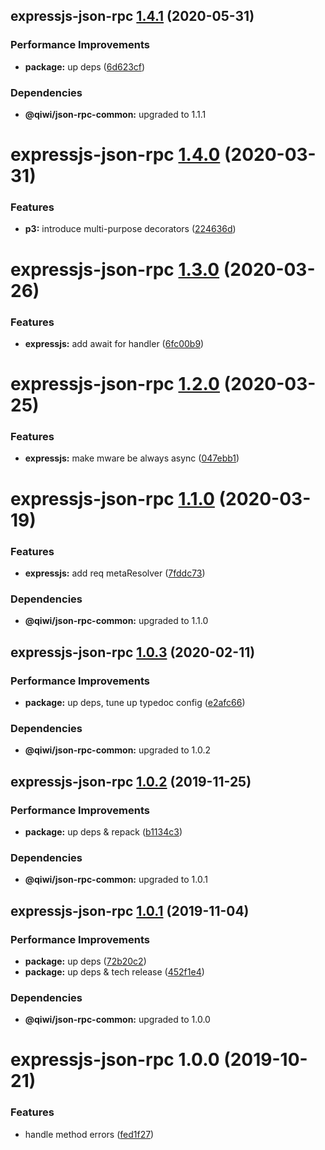 ## expressjs-json-rpc [1.4.1](https://github.com/qiwi/json-rpc/compare/expressjs-json-rpc@1.4.0...expressjs-json-rpc@1.4.1) (2020-05-31)


### Performance Improvements

* **package:** up deps ([6d623cf](https://github.com/qiwi/json-rpc/commit/6d623cf73724314557f045ad641573a6d155e2d8))





### Dependencies

* **@qiwi/json-rpc-common:** upgraded to 1.1.1

# expressjs-json-rpc [1.4.0](https://github.com/qiwi/json-rpc/compare/expressjs-json-rpc@1.3.0...expressjs-json-rpc@1.4.0) (2020-03-31)


### Features

* **p3:** introduce multi-purpose decorators ([224636d](https://github.com/qiwi/json-rpc/commit/224636d7f5bd23472d548704a99ec014b61aadd3))

# expressjs-json-rpc [1.3.0](https://github.com/qiwi/json-rpc/compare/expressjs-json-rpc@1.2.0...expressjs-json-rpc@1.3.0) (2020-03-26)


### Features

* **expressjs:** add await for handler ([6fc00b9](https://github.com/qiwi/json-rpc/commit/6fc00b9d40cfcd84ec96ff983030f58a9e617603))

# expressjs-json-rpc [1.2.0](https://github.com/qiwi/json-rpc/compare/expressjs-json-rpc@1.1.0...expressjs-json-rpc@1.2.0) (2020-03-25)


### Features

* **expressjs:** make mware be always async ([047ebb1](https://github.com/qiwi/json-rpc/commit/047ebb12daf0268c914df3ce4f3c9ae2f87a688e))

# expressjs-json-rpc [1.1.0](https://github.com/qiwi/json-rpc/compare/expressjs-json-rpc@1.0.3...expressjs-json-rpc@1.1.0) (2020-03-19)


### Features

* **expressjs:** add req metaResolver ([7fddc73](https://github.com/qiwi/json-rpc/commit/7fddc73d7dbc61509748cd0b0c4029ce7afd6936))





### Dependencies

* **@qiwi/json-rpc-common:** upgraded to 1.1.0

## expressjs-json-rpc [1.0.3](https://github.com/qiwi/json-rpc/compare/expressjs-json-rpc@1.0.2...expressjs-json-rpc@1.0.3) (2020-02-11)


### Performance Improvements

* **package:** up deps, tune up typedoc config ([e2afc66](https://github.com/qiwi/json-rpc/commit/e2afc66460997567f18902467c09161398deb7e1))





### Dependencies

* **@qiwi/json-rpc-common:** upgraded to 1.0.2

## expressjs-json-rpc [1.0.2](https://github.com/qiwi/json-rpc/compare/expressjs-json-rpc@1.0.1...expressjs-json-rpc@1.0.2) (2019-11-25)


### Performance Improvements

* **package:** up deps & repack ([b1134c3](https://github.com/qiwi/json-rpc/commit/b1134c3222a6d45927e542b0c29ee8524723c884))





### Dependencies

* **@qiwi/json-rpc-common:** upgraded to 1.0.1

## expressjs-json-rpc [1.0.1](https://github.com/qiwi/json-rpc/compare/expressjs-json-rpc@1.0.0...expressjs-json-rpc@1.0.1) (2019-11-04)


### Performance Improvements

* **package:** up deps ([72b20c2](https://github.com/qiwi/json-rpc/commit/72b20c2022d0874717e99d92f0ea9344c0573030))
* **package:** up deps & tech release ([452f1e4](https://github.com/qiwi/json-rpc/commit/452f1e4f1f32a4c09a4b55a3d58b7d19e40145c9))





### Dependencies

* **@qiwi/json-rpc-common:** upgraded to 1.0.0

# expressjs-json-rpc 1.0.0 (2019-10-21)


### Features

* handle method errors ([fed1f27](https://github.com/qiwi/json-rpc/commit/fed1f27))
